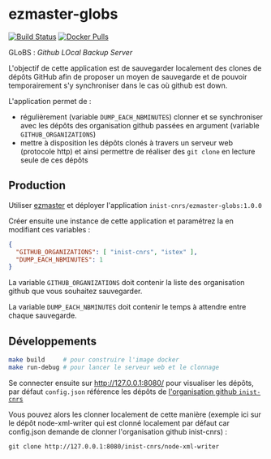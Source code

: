 # ezmaster-globs

[![Build Status](https://travis-ci.org/Inist-CNRS/ezmaster-globs.svg?branch=master)](https://travis-ci.org/Inist-CNRS/ezmaster-globs) [![Docker Pulls](https://img.shields.io/docker/pulls/inistcnrs/ezmaster-globs.svg)](https://registry.hub.docker.com/u/inistcnrs/ezmaster-globs/)

GLoBS : *Github LOcal Backup Server*

L'objectif de cette application est de sauvegarder localement des clones de dépôts GitHub afin de proposer un moyen de sauvegarde et de pouvoir temporairement s'y synchroniser dans le cas où github est down.

L'application permet de :

- régulièrement (variable `DUMP_EACH_NBMINUTES`) clonner et se synchroniser avec les dépôts des organisation github passées en argument (variable `GITHUB_ORGANIZATIONS`)
- mettre à disposition les dépôts clonés à travers un serveur web (protocole http) et ainsi permettre de réaliser des `git clone` en lecture seule de ces dépôts

## Production

Utiliser [ezmaster](https://github.com/Inist-CNRS/ezmaster) et déployer l'application `inist-cnrs/ezmaster-globs:1.0.0`

Créer ensuite une instance de cette application et paramétrez la en modifiant ces variables :

```json
{
  "GITHUB_ORGANIZATIONS": [ "inist-cnrs", "istex" ],
  "DUMP_EACH_NBMINUTES": 1
}
```

La variable `GITHUB_ORGANIZATIONS` doit contenir la liste des organisation github que vous souhaitez sauvegarder.

La variable `DUMP_EACH_NBMINUTES` doit contenir le temps à attendre entre chaque sauvegarde.

## Développements

```bash
make build     # pour construire l'image docker
make run-debug # pour lancer le serveur web et le clonnage
```

Se connecter ensuite sur http://127.0.0.1:8080/ pour visualiser les dépôts, par défaut `config.json` référence les dépôts de [l'organisation github `inist-cnrs`](https://github.com/Inist-CNRS/)

Vous pouvez alors les clonner localement de cette manière (exemple ici sur le dépôt node-xml-writer qui est clonné localement par défaut car config.json demande de clonner l'organisation github inist-cnrs) :

```
git clone http://127.0.0.1:8080/inist-cnrs/node-xml-writer
```

